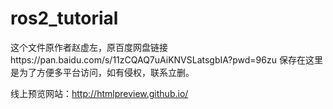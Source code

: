 # ros2_tutorial
这个文件原作者赵虚左，原百度网盘链接https://pan.baidu.com/s/11zCQAQ7uAiKNVSLatsgbIA?pwd=96zu 
保存在这里是为了方便多平台访问，如有侵权，联系立删。

线上预览网站：http://htmlpreview.github.io/
